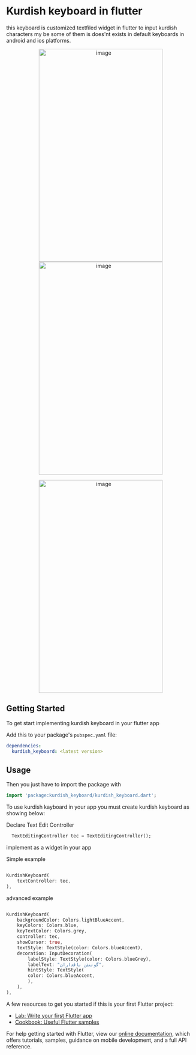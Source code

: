 # Kurdish keyboard in flutter

this keyboard is customized textfiled widget in flutter to input kurdish characters my be some of them is does'nt exists in default keyboards in android and ios platforms.

<p align="center">
    <img src="https://user-images.githubusercontent.com/3215461/119026441-d93bfc80-b9ad-11eb-92ae-8b3b0e77bd5b.PNG" width="330" height="567" alt="image"/>
    <img src="https://user-images.githubusercontent.com/3215461/119027034-8ca4f100-b9ae-11eb-83c1-809b90dd867e.PNG" width="330" height="567" alt="image"/>
</p>

<p align="center">
    <img src="https://user-images.githubusercontent.com/3215461/119027047-8f9fe180-b9ae-11eb-8f2d-1ab753efac50.PNG" width="330" height="567" alt="image"/>
</p>


## Getting Started

To get start implementing kurdish keyboard in your flutter app
 
Add this to your package's `pubspec.yaml` file:

```yaml
dependencies:
  kurdish_keyboard: <latest version>
```

## Usage

Then you just have to import the package with

```dart
import 'package:kurdish_keyboard/kurdish_keyboard.dart';
```

To use kurdish kayboard in your app you must create kurdish keyboard as showing below:

Declare Text Edit Controller 

```dart
  TextEditingController tec = TextEditingController();
```
implement as a widget in your app

Simple example
```dart

KurdishKeyboard(
    textController: tec,
),

```

advanced example
```dart

KurdishKeyboard(
    backgroundColor: Colors.lightBlueAccent,
    keyColors: Colors.blue,
    keyTextColor: Colors.grey,
    controller: tec,
    showCursor: true,
    textStyle: TextStyle(color: Colors.blueAccent),
    decoration: InputDecoration(
        labelStyle: TextStyle(color: Colors.blueGrey),
        labelText: "گوتنێن ناڤداران",
        hintStyle: TextStyle(
        color: Colors.blueAccent,
        ),
    ),
),

```



A few resources to get you started if this is your first Flutter project:

- [Lab: Write your first Flutter app](https://flutter.dev/docs/get-started/codelab)
- [Cookbook: Useful Flutter samples](https://flutter.dev/docs/cookbook)

For help getting started with Flutter, view our
[online documentation](https://flutter.dev/docs), which offers tutorials,
samples, guidance on mobile development, and a full API reference.
